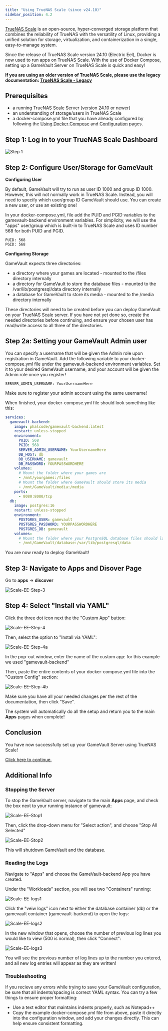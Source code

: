 ```yaml
---
title: "Using TrueNAS Scale (since v24.10)"
sidebar_position: 4.2
---
```


[TrueNAS Scale](https://www.truenas.com/truenas-scale/) is an open-source, hyper-converged storage platform that combines the reliability of TrueNAS with the versatility of Linux, providing a unified solution for storage, virtualization, and containerization in a single, easy-to-manage system.

Since the release of TrueNAS Scale version 24.10 (Electric Eel), Docker is now used to run apps on TrueNAS Scale. With the use of Docker Compose, setting up a GameVault Server on TrueNAS Scale is quick and easy!

**If you are using an older version of TrueNAS Scale, please use the legacy documentation: [TrueNAS Scale - Legacy](truenas-scale-legacy.md)**

## Prerequisites

- a running TrueNAS Scale Server (version 24.10 or newer)
- an understanding of storage/users in TrueNAS Scale
- a docker-compose.yml file that you have already configured by following the [Using Docker Compose](docker-compose.md) and [Configuration](/docs/server-docs/configuration.md) pages.

## Step 1: Log in to your TrueNAS Scale Dashboard

![Step 1](/img/docs/setup/scale/scale-login.png)

## Step 2: Configure User/Storage for GameVault

**Configuring User**

By default, GameVault will try to run as user ID 1000 and group ID 1000. However, this will not normally work in TrueNAS Scale. Instead, you will need to specify which user/group ID GameVault should use. You can create a new user, or use an existing one!

In your docker-compose.yml, file add the PUID and PGID variables to the gamevault-backend environment variables.
For simplicity, we will use the "apps" user/group which is built-in to TrueNAS Scale and uses ID number 568 for both PUID and PGID.

```plaintext
PUID: 568
PGID: 568
```

**Configuring Storage**

GameVault expects three directories:

- a directory where your games are located - mounted to the /files directory internally
- a directory for GameVault to store the database files - mounted to the /var/lib/postgresql/data directory internally
- a database for GameVault to store its media - mounted to the /media directory internally
  
These directories will need to be created before you can deploy GameVault on your TrueNAS Scale server.
If you have not yet done so, create the needed directories before continuing, and ensure your chosen user has read/write access to all three of the directories.

## Step 2a: Setting your GameVault Admin user

You can specify a username that will be given the Admin role upon registration in GameVault. Add the following variable to your docker-compose.yml file under the gamevault-backend environment variables. Set it to your desired GameVault username, and your account will be given the Admin role once you register!

```plaintext
SERVER_ADMIN_USERNAME: YourUsernameHere
```

Make sure to register your admin account using the same username!

When finished, your docker-compose.yml file should look something like this:

```yaml
services:
  gamevault-backend:
    image: phalcode/gamevault-backend:latest
    restart: unless-stopped
    environment:
      PUID: 568
      PGID: 568
      SERVER_ADMIN_USERNAME: YourUsernameHere
      DB_HOST: db
      DB_USERNAME: gamevault
      DB_PASSWORD: YOURPASSWORDHERE
    volumes:
      # Mount the folder where your games are
      - /mnt/yourgames:/files
      # Mount the folder where GameVault should store its media
      - /mnt/GameVault/media:/media
    ports:
      - 8080:8080/tcp
  db:
    image: postgres:16
    restart: unless-stopped
    environment:
      POSTGRES_USER: gamevault
      POSTGRES_PASSWORD: YOURPASSWORDHERE
      POSTGRES_DB: gamevault
    volumes:
      # Mount the folder where your PostgreSQL database files should land
      - /mnt/GameVault/database:/var/lib/postgresql/data
```

You are now ready to deploy GameVault!

## Step 3: Navigate to Apps and Disover Page

Go to **apps** -> **discover**

![Scale-EE-Step-3](/img/docs/setup/scale/Scale-EE-Step-3.png)

## Step 4: Select "Install via YAML"

Click the three dot icon next the the "Custom App" button:

![Scale-EE-Step-4](/img/docs/setup/scale/Scale-EE-Step-4.png)

Then, select the option to "Install via YAML":

![Scale-EE-Step-4a](/img/docs/setup/scale/Scale-EE-Step-4a.png)

In the pop-out window, enter the name of the custom app: for this example we used "gamevault-backend"

Then, paste the entire contents of your docker-compose.yml file into the "Custom Config" section:

![Scale-EE-Step-4b](/img/docs/setup/scale/Scale-EE-Step-4b.png)

Make sure you have all your needed changes per the rest of the documentation, then click "Save".

The system will automatically do all the setup and return you to the main **Apps** pages when complete!

## Conclusion

You have now successfully set up your GameVault Server using TrueNAS Scale!

[Click here to continue.](setup.md#what-next)

## Additional Info

### Stopping the Server

To stop the GameVault server, navigate to the main **Apps** page, and check the box next to your running instance of gamevault:

![Scale-EE-Stop1](/img/docs/setup/scale/Scale-EE-Stop1.png)

Then, click the drop-down menu for "Select action", and choose "Stop All Selected"

![Scale-EE-Stop2](/img/docs/setup/scale/Scale-EE-Stop2.png)

This will shutdown GameVault and the database.

### Reading the Logs

Navigate to "Apps" and choose the GameVault-backend App you have created.

Under the "Workloads" section, you will see two "Containers" running:

![Scale-EE-logs1](/img/docs/setup/scale/Scale-EE-logs1.png)

Click the "veiw logs" icon next to either the database container (db) or the gamevault container (gamevault-backend) to open the logs:

![Scale-EE-logs2](/img/docs/setup/scale/Scale-EE-logs2.png)

In the new window that opens, choose the number of previous log lines you would like to view (500 is normal), then click "Connect":

![Scale-EE-logs3](/img/docs/setup/scale/Scale-EE-logs3.png)

You will see the previous number of log lines up to the number you entered, and all new log entries will appear as they are written!

### Troubleshooting

If you recieve any errors while trying to save your GameVault configuration, be sure that all indents/spacing is correct YAML syntax.
You can try a few things to ensure proper formatting:

- Use a text editor that maintains indents properly, such as Notepad++
- Copy the example docker-compose.yml file from above, paste it directly into the configuration window, and add your changes directly. This can help ensure consistent formatting.
